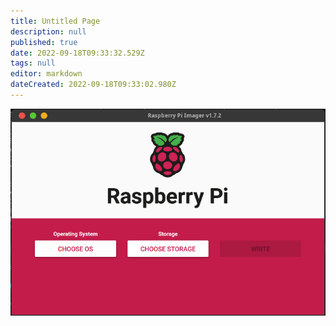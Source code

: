 ```yaml
---
title: Untitled Page
description: null
published: true
date: 2022-09-18T09:33:32.529Z
tags: null
editor: markdown
dateCreated: 2022-09-18T09:33:02.980Z
---
```


![](/rpiimagermain.png)
